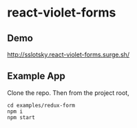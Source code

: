 # react-violet-forms

## Demo

http://sslotsky.react-violet-forms.surge.sh/

## Example App

Clone the repo. Then from the project root,

```
cd examples/redux-form
npm i
npm start
```
